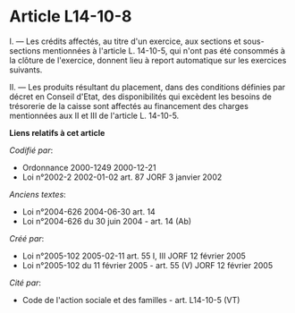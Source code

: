 # Article L14-10-8

I. ― Les crédits affectés, au titre d'un exercice, aux sections et sous-sections mentionnées à l'article L. 14-10-5, qui
n'ont pas été consommés à la clôture de l'exercice, donnent lieu à report automatique sur les exercices suivants. 

II. ― Les produits résultant du placement, dans des conditions définies par décret en Conseil d'Etat, des disponibilités qui
excèdent les besoins de trésorerie de la caisse sont affectés au financement des charges mentionnées aux II et III de
l'article L. 14-10-5.

**Liens relatifs à cet article**

_Codifié par_:

  - Ordonnance 2000-1249 2000-12-21
  - Loi n°2002-2 2002-01-02 art. 87 JORF 3 janvier 2002

_Anciens textes_:

  - Loi n°2004-626 2004-06-30 art. 14
  - Loi n°2004-626 du 30 juin 2004 - art. 14 (Ab)

_Créé par_:

  - Loi n°2005-102 2005-02-11 art. 55 I, III JORF 12 février 2005
  - Loi n°2005-102 du 11 février 2005 - art. 55 (V) JORF 12 février 2005

_Cité par_:

  - Code de l'action sociale et des familles - art. L14-10-5 (VT)
